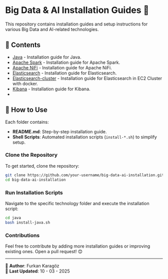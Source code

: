 # Big Data & AI Installation Guides 🚀

This repository contains installation guides and setup instructions for various Big Data and AI-related technologies.

## 📌 Contents

- [Java](java/README.md) - Installation guide for Java.
- [Apache Spark](spark/README.md) - Installation guide for Apache Spark.
- [Apache NiFi](nifi/README.md) - Installation guide for Apache NiFi.
- [Elasticsearch](elastic/README.md) - Installation guide for Elasticsearch.
- [Elasticsearch-cluster](elastic-cluster/README.md) - Installation guide for Elasticsearch in EC2 Cluster with docker.
- [Kibana](kibana/README.md) - Installation guide for Kibana.
- 

## 🔧 How to Use

Each folder contains:

- **README.md**: Step-by-step installation guide.
- **Shell Scripts**: Automated installation scripts (`install-*.sh`) to simplify setup.

### Clone the Repository

To get started, clone the repository:

```bash
git clone https://github.com/your-username/big-data-ai-installation.git
cd big-data-ai-installation
```

### Run Installation Scripts

Navigate to the specific technology folder and execute the installation script:

```bash
cd java
bash install-java.sh
```

### Contributions

Feel free to contribute by adding more installation guides or improving existing ones. Open a pull request! 😊

---

📌 **Author**: Furkan Karagöz \
📅 **Last Updated**: 10 - 03 - 2025

